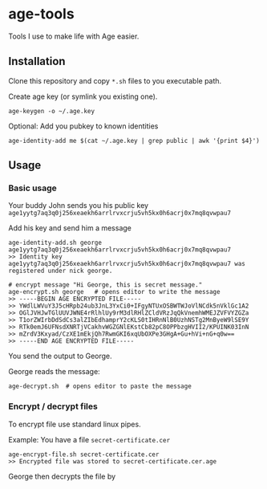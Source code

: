 # age-tools

Tools I use to make life with Age easier.

## Installation

Clone this repository and copy `*.sh` files to you executable path.

Create age key (or symlink you existing one).

`age-keygen -o ~/.age.key`

Optional: Add you pubkey to known identities

`age-identity-add me $(cat ~/.age.key | grep public | awk '{print $4}')`


## Usage

### Basic usage
Your buddy John sends you his public key
`age1yytg7aq3q0j256xeaekh6arrlrvxcrju5vh5kx0h6acrj0x7mq8qvwpau7`

Add his key and send him a message

```
age-identity-add.sh george age1yytg7aq3q0j256xeaekh6arrlrvxcrju5vh5kx0h6acrj0x7mq8qvwpau7
>> Identity key age1yytg7aq3q0j256xeaekh6arrlrvxcrju5vh5kx0h6acrj0x7mq8qvwpau7 was registered under nick george.

# encrypt message "Hi George, this is secret message."
age-encrypt.sh george   # opens editor to write the message
>> -----BEGIN AGE ENCRYPTED FILE-----
>> YWdlLWVuY3J5cHRpb24ub3JnL3YxCi0+IFgyNTUxOSBWTWJoVlNCdk5nVklGc1A2
>> OGlJVHJwTGlUUVJWNE4rRlhlUy9rM3dlRHlZCldVRzJqQkVnemhWMEJZVFVYZGZa
>> T1orZWIrbDdSdCs3alZIbEdhamprY2cKLS0tIHRnNlB0UzhNSTg2MnByeW9lSE9Y
>> RTk0emJ6UFNsdXNRTjVCakhvWGZGNlEKstCb82pC8OPPbzgHVII2/KPUINK03InN
>> mZrdV3Kxyad/CzXE1mEkjQh7RwmGKI6xqUbOXPe3GHgA+Gu+hVi+nG+q0w==
>> -----END AGE ENCRYPTED FILE-----
```

You send the output to George.

George reads the message:
```
age-decrypt.sh  # opens editor to paste the message
```

### Encrypt / decrypt files

To encrypt file use standard linux pipes.

Example: You have a file `secret-certificate.cer`

```
age-encrypt-file.sh secret-certificate.cer
>> Encrypted file was stored to secret-certificate.cer.age
```

George then decrypts the file by

```age-decrypt-file:ta > secret-sertificate.cer


